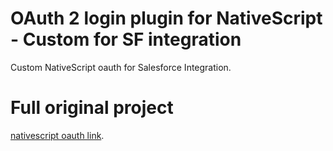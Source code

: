 # OAuth 2 login plugin for NativeScript - Custom for SF integration

Custom NativeScript oauth for Salesforce Integration.

# Full original project

[nativescript oauth link](https://github.com/alexziskind1/nativescript-oauth).